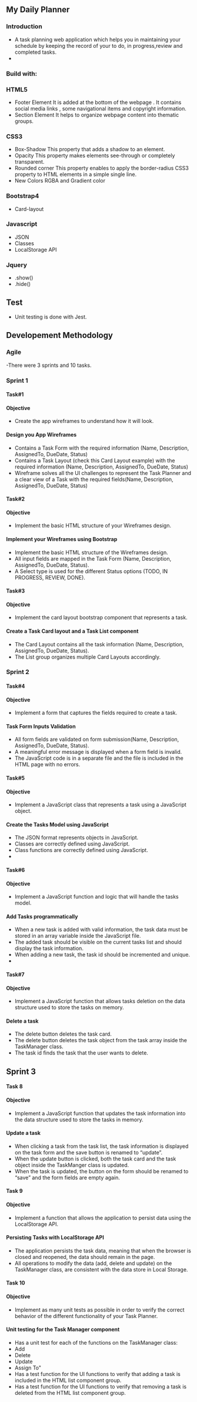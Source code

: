 ## My Daily Planner
### Introduction
- A task planning web application which helps you in maintaining your schedule by keeping the record of your to do, in progress,review and completed tasks.
- 
### Build with:

### HTML5
- Footer Element 
  It is added at the bottom of the webpage . It contains social media links , some navigational items and copyright information. 
- Section Element
  It helps to organize webpage content into thematic groups.

### CSS3
- Box-Shadow
  This property that adds a shadow to an element.
- Opacity
  This property makes elements see-through or completely transparent.
- Rounded corner
  This property enables to apply the border-radius CSS3 property to HTML elements in a simple single line.
- New Colors 
   RGBA and Gradient color 
   
### Bootstrap4 
- Card-layout 

### Javascript
- JSON 
- Classes 
- LocalStorage API 

### Jquery
- .show()
- .hide()

## Test 
- Unit testing is done with Jest. 

## Developement Methodology 
### Agile 
-There were 3 sprints and 10 tasks.

### Sprint 1
#### Task#1
#### Objective 
- Create the app wireframes to understand how it will look.
#### Design you App Wireframes
- Contains a Task Form with the required information (Name, Description, AssignedTo, DueDate, Status)
- Contains a Task Layout (check this Card Layout example) with the required information (Name, Description, AssignedTo, DueDate, Status)
- Wireframe solves all the UI challenges to represent the Task Planner and a clear view of a Task with the required fields(Name, Description, AssignedTo, DueDate, Status)

#### Task#2
#### Objective 
- Implement the basic HTML structure of your Wireframes design.
#### Implement your Wireframes using Bootstrap
- Implement the basic HTML structure of the Wireframes design.
- All input fields are mapped in the Task Form (Name, Description, AssignedTo, DueDate, Status).
- A Select type is used for the different Status options (TODO, IN PROGRESS, REVIEW, DONE).
 
#### Task#3
#### Objective 
- Implement the card layout bootstrap component that represents a task.
#### Create a Task Card layout and a Task List component
- The Card Layout contains all the task information (Name, Description, AssignedTo, DueDate, Status).
- The List group organizes multiple Card Layouts accordingly.

### Sprint 2
#### Task#4
#### Objective 
- Implement a form that captures the fields required to create a task.
#### Task Form Inputs Validation
- All form fields are validated on form submission(Name, Description, AssignedTo, DueDate, Status).
- A meaningful error message is displayed when a form field is invalid.
- The JavaScript code is in a separate file and the file is included in the HTML page with no errors.

#### Task#5
#### Objective
- Implement a JavaScript class that represents a task using a JavaScript object.
#### Create the Tasks Model using JavaScript
- The JSON format represents objects in JavaScript.
- Classes are correctly defined using JavaScript.
- Class functions are correctly defined using JavaScript.
- 
#### Task#6
#### Objective 
- Implement a JavaScript function and logic that will handle the tasks model.
#### Add Tasks programmatically
- When a new task is added with valid information, the task data must be stored in an array variable inside the JavaScript file.
- The added task should be visible on the current tasks list and should display the task information.
- When adding a new task, the task id should be incremented and unique.
- 
#### Task#7
#### Objective 
- Implement a JavaScript function that allows tasks deletion on the data structure used to store the tasks on memory.
#### Delete a task
- The delete button deletes the task card.
- The delete button deletes the task object from the task array inside the TaskManager class.
- The task id finds the task that the user wants to delete.

## Sprint 3
#### Task 8
#### Objective 
- Implement a JavaScript function that updates the task information into the data structure used to store the tasks in memory.
#### Update a task
- When clicking a task from the task list, the task information is displayed on the task form and the save button is renamed to “update”.
- When the update button is clicked, both the task card and the task object inside the TaskManger class is updated.
- When the task is updated, the button on the form should be renamed to “save” and the form fields are empty again.

#### Task 9 
#### Objective 
- Implement a function that allows the application to persist data using the LocalStorage API.
#### Persisting Tasks with LocalStorage API
- The application persists the task data, meaning that when the browser is closed and reopened, the data should remain in the page.
- All operations to modify the data (add, delete and update) on the TaskManager class, are consistent with the data store in Local Storage.

#### Task 10
#### Objective 
- Implement as many unit tests as possible in order to verify the correct behavior of the different functionality of your Task Planner.
#### Unit testing for the Task Manager component
- Has a unit test for each of the functions on the TaskManager class:
- Add
- Delete
- Update
- Assign To"
- Has a test function for the UI functions to verify that adding a task is included in the HTML list component group.
- Has a test function for the UI functions to verify that removing a task is deleted from the HTML list component group.






